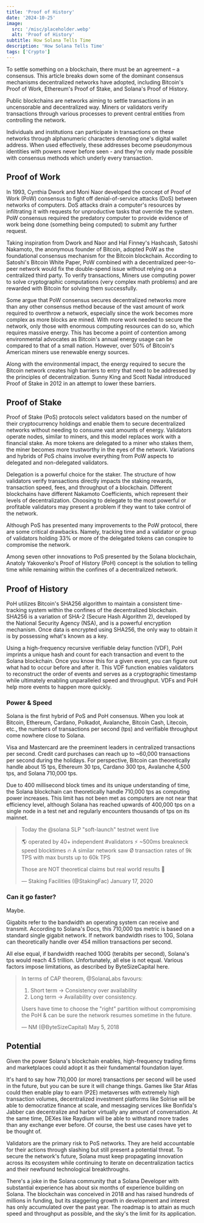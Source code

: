 ```yaml
---
title: 'Proof of History'
date: '2024-10-25'
image:
  src: '/misc/placeholder.webp'
  alt: 'Proof of History'
subtitle: How Solana Tells Time
description: 'How Solana Tells Time'
tags: ['Crypto']
---
```


<style jsx>{`
 .prose a {
    text-decoration: underline;
    color: var(--color-accent);
 }
 .prose ol {
    list-style-type: decimal;
    margin-left: 2em; /* Adjust as needed for indentation */
    padding-left: 0.5em; /* Add padding if needed */
 }
 .prose ol li {
    margin-bottom: 0.5em;
    color: var(--color-text-primary);
    line-height: 1.5; /* Adjust line height for better readability */
 }
`}</style>

<div class="tldr-section">
To settle something on a blockchain, there must be an agreement – a consensus. This article breaks down some of the dominant consensus mechanisms decentralized networks have adopted, including Bitcoin's Proof of Work, Ethereum's Proof of Stake, and Solana's Proof of History.
</div>

Public blockchains are networks aiming to settle transactions in an uncensorable and decentralized way. Miners or validators verify transactions through various processes to prevent central entities from controlling the network.

Individuals and institutions can participate in transactions on these networks through alphanumeric characters denoting one's digital wallet address. When used effectively, these addresses become pseudonymous identities with powers never before seen - and they're only made possible with consensus methods which underly every transaction.

## Proof of Work

In 1993, Cynthia Dwork and Moni Naor developed the concept of Proof of Work (PoW) consensus to fight off denial-of-service attacks (DoS) between networks of computers. DoS attacks drain a computer's resources by infiltrating it with requests for unproductive tasks that override the system. PoW consensus required the predatory computer to provide evidence of work being done (something being computed) to submit any further request.

Taking inspiration from Dwork and Naor and Hal Finney's Hashcash, Satoshi Nakamoto, the anonymous founder of Bitcoin, adopted PoW as the foundational consensus mechanism for the Bitcoin blockchain. According to Satoshi's Bitcoin White Paper, PoW combined with a decentralized peer-to-peer network would fix the double-spend issue without relying on a centralized third party. To verify transactions, Miners use computing power to solve cryptographic computations (very complex math problems) and are rewarded with Bitcoin for solving them successfully.

Some argue that PoW consensus secures decentralized networks more than any other consensus method because of the vast amount of work required to overthrow a network, especially since the work becomes more complex as more blocks are mined. With more work needed to secure the network, only those with enormous computing resources can do so, which requires massive energy. This has become a point of contention among environmental advocates as Bitcoin's annual energy usage can be compared to that of a small nation. However, over 50% of Bitcoin's American miners use renewable energy sources.

Along with the environmental impact, the energy required to secure the Bitcoin network creates high barriers to entry that need to be addressed by the principles of decentralization. Sunny King and Scott Nadal introduced Proof of Stake in 2012 in an attempt to lower these barriers.

## Proof of Stake

Proof of Stake (PoS) protocols select validators based on the number of their cryptocurrency holdings and enable them to secure decentralized networks without needing to consume vast amounts of energy. Validators operate nodes, similar to miners, and this model replaces work with a financial stake. As more tokens are delegated to a miner who stakes them, the miner becomes more trustworthy in the eyes of the network. Variations and hybrids of PoS chains involve everything from PoW aspects to delegated and non-delegated validators.

Delegation is a powerful choice for the staker. The structure of how validators verify transactions directly impacts the staking rewards, transaction speed, fees, and throughput of a blockchain. Different blockchains have different Nakamoto Coefficients, which represent their levels of decentralization. Choosing to delegate to the most powerful or profitable validators may present a problem if they want to take control of the network.

Although PoS has presented many improvements to the PoW protocol, there are some critical drawbacks. Namely, tracking time and a validator or group of validators holding 33% or more of the delegated tokens can conspire to compromise the network.

Among seven other innovations to PoS presented by the Solana blockchain, Anatoly Yakovenko's Proof of History (PoH) concept is the solution to telling time while remaining within the confines of a decentralized network.

## Proof of History

PoH utilizes Bitcoin's SHA256 algorithm to maintain a consistent time-tracking system within the confines of the decentralized blockchain. SHA256 is a variation of SHA-2 (Secure Hash Algorithm 2), developed by the National Security Agency (NSA), and is a powerful encryption mechanism. Once data is encrypted using SHA256, the only way to obtain it is by possessing what's known as a key.

Using a high-frequency recursive verifiable delay function (VDF), PoH imprints a unique hash and count for each transaction and event to the Solana blockchain. Once you know this for a given event, you can figure out what had to occur before and after it. This VDF function enables validators to reconstruct the order of events and serves as a cryptographic timestamp while ultimately enabling unparalleled speed and throughput. VDFs and PoH help more events to happen more quickly.

### Power & Speed

Solana is the first hybrid of PoS and PoH consensus. When you look at Bitcoin, Ethereum, Cardano, Polkadot, Avalanche, Bitcoin Cash, Litecoin, etc., the numbers of transactions per second (tps) and verifiable throughput come nowhere close to Solana.

Visa and Mastercard are the preeminent leaders in centralized transactions per second. Credit card purchases can reach up to ~60,000 transactions per second during the holidays. For perspective, Bitcoin can theoretically handle about 15 tps, Ethereum 30 tps, Cardano 300 tps, Avalanche 4,500 tps, and Solana 710,000 tps.

Due to 400 millisecond block times and its unique understanding of time, the Solana blockchain can theoretically handle 710,000 tps as computing power increases. This limit has not been met as computers are not near that efficiency level, although Solana has reached upwards of 400,000 tps on a single node in a test net and regularly encounters thousands of tps on its mainnet.

> Today the @solana SLP "soft-launch" testnet went live
>
> 🌎 operated by 40+ independent #validators
> ⚡️ ~500ms breakneck speed blocktimes
> 🔥 A similar network saw Ø transaction rates of 9k TPS with max bursts up to 60k TPS
>
> Those are NOT theoretical claims but real world results 💪
>
> — Staking Facilities (@StakingFac) January 17, 2020

### Can it go faster?

Maybe.

Gigabits refer to the bandwidth an operating system can receive and transmit. According to Solana's Docs, this 710,000 tps metric is based on a standard single gigabit network. If network bandwidth rises to 10G, Solana can theoretically handle over 454 million transactions per second.

All else equal, if bandwidth reached 100G (terabits per second), Solana's tps would reach 4.5 trillion. Unfortunately, all else is not equal. Various factors impose limitations, as described by ByteSizeCapital here.

> In terms of CAP theorem, @SolanaLabs favours:
>
> 1. Short term -> Consistency over availability
> 2. Long term -> Availability over consistency.
>
> Users have time to choose the "right" partition without compromising the PoH & can be sure the network resumes sometime in the future.
>
> — NM (@ByteSizeCapital) May 5, 2018

## Potential

Given the power Solana's blockchain enables, high-frequency trading firms and marketplaces could adopt it as their fundamental foundation layer.

It's hard to say how 710,000 (or more) transactions per second will be used in the future, but you can be sure it will change things. Games like Star Atlas could then enable play to earn (P2E) metaverses with extremely high transaction volumes, decentralized investment platforms like Solrise will be able to democratize finance at scale, and messaging services like Bonfida's Jabber can decentralize and harbor virtually any amount of conversation. At the same time, DEXes like Raydium will be able to withstand more trades than any exchange ever before. Of course, the best use cases have yet to be thought of.

Validators are the primary risk to PoS networks. They are held accountable for their actions through slashing but still present a potential threat. To secure the network's future, Solana must keep propagating innovation across its ecosystem while continuing to iterate on decentralization tactics and their newfound technological breakthroughs.

There's a joke in the Solana community that a Solana Developer with substantial experience has about six months of experience building on Solana. The blockchain was conceived in 2018 and has raised hundreds of millions in funding, but its staggering growth in development and interest has only accumulated over the past year. The roadmap is to attain as much speed and throughput as possible, and the sky's the limit for its application.
